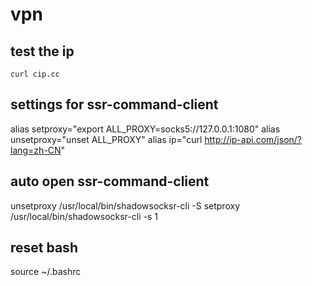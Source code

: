 # vpn

## test the ip

``
curl cip.cc
``

## settings for ssr-command-client

alias setproxy="export ALL_PROXY=socks5://127.0.0.1:1080"
alias unsetproxy="unset ALL_PROXY"
alias ip="curl http://ip-api.com/json/?lang=zh-CN"

## auto open ssr-command-client

unsetproxy
/usr/local/bin/shadowsocksr-cli -S
setproxy
/usr/local/bin/shadowsocksr-cli -s 1

## reset bash

source ~/.bashrc
